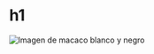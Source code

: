 # h1


![Imagen de macaco blanco y negro](https://st4.depositphotos.com/6136406/38452/i/450/depositphotos_384524932-stock-photo-beautiful-black-white-portrait-monkey.jpg)
